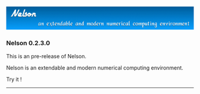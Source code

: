 ![banner](banner_homepage.png)

### Nelson 0.2.3.0

This is an pre-release of Nelson.

Nelson is an extendable and modern numerical computing environment.

Try it !


* * *



